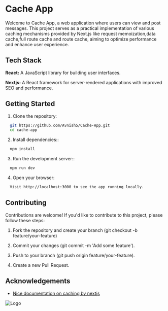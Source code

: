 
# Cache App

Welcome to Cache App, a web application where users can view and post messages. This project serves as a practical implementation of various caching mechanisms provided by Next.js like request memoization,data cache,full route cache and route cache, aiming to optimize performance and enhance user experience.




## Tech Stack

**React:** A JavaScript library for building user interfaces.

**Nextjs:** A React framework for server-rendered applications with improved SEO and performance.



## Getting Started

1. Clone the repository:

```bash
  git https://github.com/Avnish5/Cache-App.git
  cd cache-app
```
2. Install dependencies::

```bash
  npm install
```

3. Run the development server::

```bash
  npm run dev
```

4. Open your browser:

```bash
  Visit http://localhost:3000 to see the app running locally.
```
    
## Contributing

Contributions are welcome! If you'd like to contribute to this project, please follow these steps:

1. Fork the repository and create your branch (git checkout -b feature/your-feature)

2. Commit your changes (git commit -m 'Add some feature').

3. Push to your branch (git push origin feature/your-feature).

4. Create a new Pull Request.


## Acknowledgements

 - [Nice documentation on caching by nextjs](https://nextjs.org/docs/app/building-your-application/caching#1-react-rendering-on-the-server)
 

![Logo](https://encrypted-tbn0.gstatic.com/images?q=tbn:ANd9GcSHzhiBCKHo7mIImBkNqbVA7jAizJ4-sXxdxA&s)

